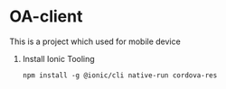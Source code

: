 # OA-client
This is a project which used for mobile device

1. Install Ionic Tooling

    `npm install -g @ionic/cli native-run cordova-res`